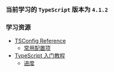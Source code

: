 ### 当前学习的 `TypeScript` 版本为 `4.1.2`

### 学习资源
- [TSConfig Reference](https://www.typescriptlang.org/tsconfig)
  - [常用配置项](https://segmentfault.com/a/1190000022809326)
- [TypeScript 入门教程](https://ts.xcatliu.com)
  - [进度](https://ts.xcatliu.com/basics/type-assertion.html)